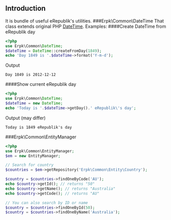 Introduction
------------
It is bundle of useful eRepublik's utilities.
###Erpk\Common\DateTime
That class extends original PHP [DateTime](http://php.net/manual/en/class.datetime.php).
Examples:
####Create DateTime from eRepublik day
```php
<?php
use Erpk\Common\DateTime;
$dateTime = DateTime::createFromDay(1849);
echo 'Day 1849 is '.$dateTime->format('Y-m-d');
```
Output
```
Day 1849 is 2012-12-12
```
####Show current eRepublik day
```php
<?php
use Erpk\Common\DateTime;
$dateTime = new DateTime;
echo 'Today is '.$dateTime->getDay().' eRepublik\'s day';
```
Output (may differ)
```
Today is 1849 eRepublik's day
```

###Erpk\Common\EntityManager
```php
<?php
use Erpk\Common\EntityManager;
$em = new EntityManager;

// Search for country
$countries = $em->getRepository('Erpk\Common\Entity\Country');

$country = $countries->findOneByCode('AU');
echo $country->getId(); // returns "50"
echo $country->getName(); // returns "Australia"
echo $country->getCode(); // returns "AU"

// You can also search by ID or name
$country = $countries->findOneById(50);
$country = $countries->findOneByName('Australia');
```
